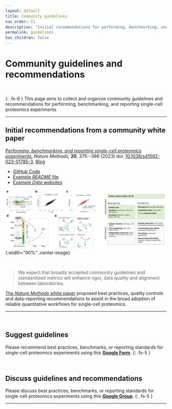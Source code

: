 ```yaml
---
layout: default
title: Community guidelines
nav_order: 21
description: "Initial recommendations for performing, benchmarking, and reporting single-cell proteomics experiments"
permalink: guidelines
has_children: false
---
```



# Community guidelines and recommendations

&nbsp;

{: .fs-6 }
This page aims to collect and organize community guidelines and recommendations for performing, benchmarking, and reporting single-cell proteomics experiments

-------


## Initial recommendations from a community white paper
[*Performing, benchmarking, and reporting single-cell proteomics experiments*](https://www.nature.com/articles/s41592-023-01785-3), *Nature Methods*, **20**, 375--386 (2023) doi: [10.1038/s41592-023-01785-3](https://doi.org/10.1038/s41592-023-01785-3), [Blog](https://blog.slavovlab.net/2023/03/04/guidelines-for-single-cell-proteomic-experiments/)
* [GitHub Code](https://github.com/SlavovLab/SCP_recommendations)
* [Example *README* file](https://www.nature.com/articles/s41592-023-01785-3#Sec29)
* [Example *Data websites*](https://scp.slavovlab.net/data)

![Data evaluation and interpretation](photos/Data-evaluation-and-interpretation.png){:width="90%" .center-image}

&nbsp;

> We expect that broadly accepted community guidelines and standardized metrics will enhance rigor, data quality and alignment between laboratories.

[The *Nature Methods* white paper](https://www.nature.com/articles/s41592-023-01785-3) proposed best practices, quality controls and data-reporting recommendations to assist in the broad adoption of reliable quantitative workflows for single-cell proteomics.

---------

&nbsp;

## Suggest guidelines
Please recommend best practices, benchmarks, or reporting standards for single-cell proteomics experiments using this **[Google Form](https://forms.gle/STQAgqmkZUX82U3A6)**.
{: .fs-5 }


&nbsp;


## Discuss guidelines and recommendations
Please discuss best practices, benchmarks, or reporting standards for single-cell proteomics experiments using this **[Google Group](https://groups.google.com/g/single_cell_proteomics)**.
{: .fs-5 }

---------

&nbsp;










&nbsp;

